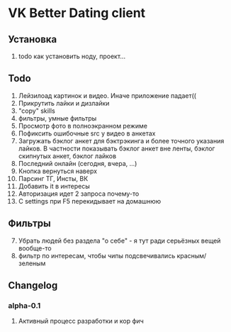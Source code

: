 # VK Better Dating client

## Установка
1. todo как установить ноду, проект...

## Todo
1. Лейзилоад картинок и видео. Иначе приложение падает((
2. Прикрутить лайки и дизлайки
3. "copy" skills
4. фильтры, умные фильтры
5. Просмотр фото в полноэкранном режиме
6. Пофиксить ошибочные src у видео в анкетах
7. Загружать бэклог анкет для бэктрэкинга и более точного указания лайков. В частности показывать бэклог анкет вне ленты, бэклог скипнутых анкет, бэклог лайков
8. Последний онлайн (сегодня, вчера, ...)
9. Кнопка вернуться наверх
10. Парсинг ТГ, Инсты, ВК
11. Добавить it в интересы
12. Авторизация идет 2 запроса почему-то
13. С settings при F5 перекидывает на домашнюю

## Фильтры
7. Убрать людей без раздела "о себе" - я тут ради серьёзных вещей вообще-то
10. фильтр по интересам, чтобы чипы подсвечивались красным/зеленым

## Changelog

### alpha-0.1
1. Активный процесс разработки и кор фич